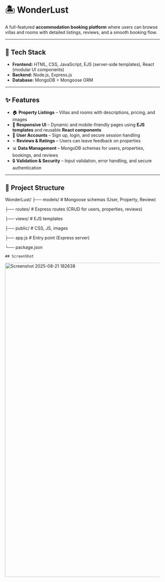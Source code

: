 # 🏝️ WonderLust

A full-featured **accommodation booking platform** where users can browse villas and rooms with detailed listings, reviews, and a smooth booking flow.  

---

## 🚀 Tech Stack
- **Frontend:** HTML, CSS, JavaScript, EJS (server-side templates), React (modular UI components)  
- **Backend:** Node.js, Express.js  
- **Database:** MongoDB + Mongoose ORM  

---

## ✨ Features
- 🏠 **Property Listings** – Villas and rooms with descriptions, pricing, and images  
- 📱 **Responsive UI** – Dynamic and mobile-friendly pages using **EJS templates** and reusable **React components**  
- 👤 **User Accounts** – Sign up, login, and secure session handling  
- ⭐ **Reviews & Ratings** – Users can leave feedback on properties  
- 📊 **Data Management** – MongoDB schemas for users, properties, bookings, and reviews  
- 🔒 **Validation & Security** – Input validation, error handling, and secure authentication  

---

## 📂 Project Structure
WonderLust/
├── models/ # Mongoose schemas (User, Property, Review)

├── routes/ # Express routes (CRUD for users, properties, reviews)

├── views/ # EJS templates

├── public/ # CSS, JS, images

├── app.js # Entry point (Express server)

└── package.json



    ## ScreenShot




<img width="1920" height="1020" alt="Screenshot 2025-08-21 182638" src="https://github.com/user-attachments/assets/aaaee67e-2ab7-4541-a701-1fd4c4ee7d06" />
